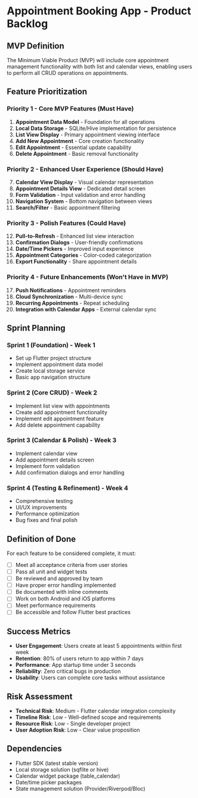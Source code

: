 # Appointment Booking App - Product Backlog

## MVP Definition
The Minimum Viable Product (MVP) will include core appointment management functionality with both list and calendar views, enabling users to perform all CRUD operations on appointments.

## Feature Prioritization

### Priority 1 - Core MVP Features (Must Have)
1. **Appointment Data Model** - Foundation for all operations
2. **Local Data Storage** - SQLite/Hive implementation for persistence
3. **List View Display** - Primary appointment viewing interface
4. **Add New Appointment** - Core creation functionality
5. **Edit Appointment** - Essential update capability
6. **Delete Appointment** - Basic removal functionality

### Priority 2 - Enhanced User Experience (Should Have)
7. **Calendar View Display** - Visual calendar representation
8. **Appointment Details View** - Dedicated detail screen
9. **Form Validation** - Input validation and error handling
10. **Navigation System** - Bottom navigation between views
11. **Search/Filter** - Basic appointment filtering

### Priority 3 - Polish Features (Could Have)
12. **Pull-to-Refresh** - Enhanced list view interaction
13. **Confirmation Dialogs** - User-friendly confirmations
14. **Date/Time Pickers** - Improved input experience
15. **Appointment Categories** - Color-coded categorization
16. **Export Functionality** - Share appointment details

### Priority 4 - Future Enhancements (Won't Have in MVP)
17. **Push Notifications** - Appointment reminders
18. **Cloud Synchronization** - Multi-device sync
19. **Recurring Appointments** - Repeat scheduling
20. **Integration with Calendar Apps** - External calendar sync

## Sprint Planning

### Sprint 1 (Foundation) - Week 1
- Set up Flutter project structure
- Implement appointment data model
- Create local storage service
- Basic app navigation structure

### Sprint 2 (Core CRUD) - Week 2
- Implement list view with appointments
- Create add appointment functionality
- Implement edit appointment feature
- Add delete appointment capability

### Sprint 3 (Calendar & Polish) - Week 3
- Implement calendar view
- Add appointment details screen
- Implement form validation
- Add confirmation dialogs and error handling

### Sprint 4 (Testing & Refinement) - Week 4
- Comprehensive testing
- UI/UX improvements
- Performance optimization
- Bug fixes and final polish

## Definition of Done
For each feature to be considered complete, it must:
- [ ] Meet all acceptance criteria from user stories
- [ ] Pass all unit and widget tests
- [ ] Be reviewed and approved by team
- [ ] Have proper error handling implemented
- [ ] Be documented with inline comments
- [ ] Work on both Android and iOS platforms
- [ ] Meet performance requirements
- [ ] Be accessible and follow Flutter best practices

## Success Metrics
- **User Engagement**: Users create at least 5 appointments within first week
- **Retention**: 80% of users return to app within 7 days
- **Performance**: App startup time under 3 seconds
- **Reliability**: Zero critical bugs in production
- **Usability**: Users can complete core tasks without assistance

## Risk Assessment
- **Technical Risk**: Medium - Flutter calendar integration complexity
- **Timeline Risk**: Low - Well-defined scope and requirements
- **Resource Risk**: Low - Single developer project
- **User Adoption Risk**: Low - Clear value proposition

## Dependencies
- Flutter SDK (latest stable version)
- Local storage solution (sqflite or hive)
- Calendar widget package (table_calendar)
- Date/time picker packages
- State management solution (Provider/Riverpod/Bloc)